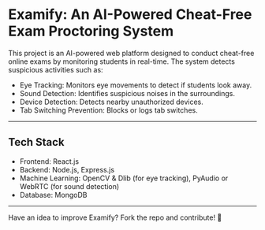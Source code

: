 # Examify: An AI-Powered Cheat-Free Exam Proctoring System
This project is an AI-powered web platform designed to conduct cheat-free online exams by monitoring students in real-time. The system detects suspicious activities such as:
- Eye Tracking: Monitors eye movements to detect if students look away.
- Sound Detection: Identifies suspicious noises in the surroundings.
- Device Detection: Detects nearby unauthorized devices.
- Tab Switching Prevention: Blocks or logs tab switches.

---
## Tech Stack
- Frontend: React.js
- Backend: Node.js, Express.js
- Machine Learning: OpenCV & Dlib (for eye tracking), PyAudio or WebRTC (for sound detection)
- Database: MongoDB

---
Have an idea to improve Examify? Fork the repo and contribute! 🚀
